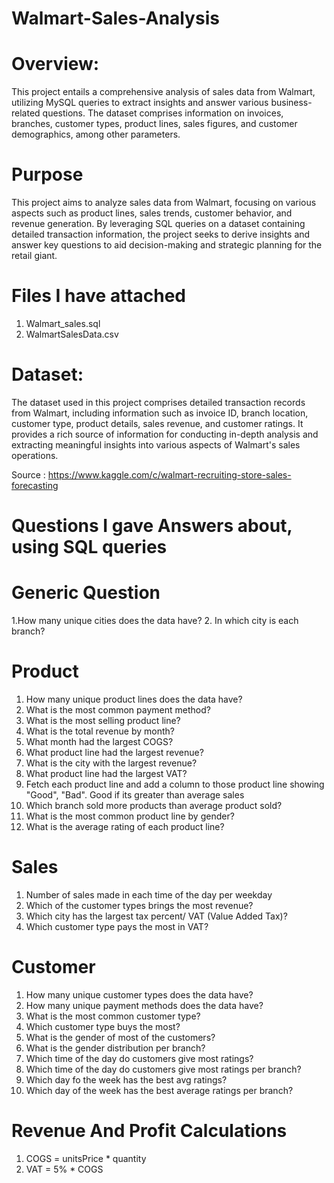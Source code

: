 # Walmart-Sales-Analysis

# Overview:
This project entails a comprehensive analysis of sales data from Walmart, utilizing MySQL queries to extract insights and answer various business-related questions. The dataset comprises information on invoices, branches, customer types, product lines, sales figures, and customer demographics, among other parameters.

# Purpose
This project aims to analyze sales data from Walmart, focusing on various aspects such as product lines, sales trends, customer behavior, and revenue generation. By leveraging SQL queries on a dataset containing detailed transaction information, the project seeks to derive insights and answer key questions to aid decision-making and strategic planning for the retail giant.

# Files I have attached 

1. Walmart_sales.sql
2. WalmartSalesData.csv

# Dataset:
The dataset used in this project comprises detailed transaction records from Walmart, including information such as invoice ID, branch location, customer type, product details, sales revenue, and customer ratings. It provides a rich source of information for conducting in-depth analysis and extracting meaningful insights into various aspects of Walmart's sales operations.

Source : https://www.kaggle.com/c/walmart-recruiting-store-sales-forecasting

# Questions I gave Answers about, using SQL queries
# Generic Question
1.How many unique cities does the data have?
2. In which city is each branch?

# Product
1. How many unique product lines does the data have?
2. What is the most common payment method?
3. What is the most selling product line?
4. What is the total revenue by month?
5. What month had the largest COGS?
6. What product line had the largest revenue?
7. What is the city with the largest revenue?
8. What product line had the largest VAT?
9. Fetch each product line and add a column to those product line showing "Good", "Bad". Good if its greater than average sales
10. Which branch sold more products than average product sold?
11. What is the most common product line by gender?
12. What is the average rating of each product line?

# Sales
1. Number of sales made in each time of the day per weekday
2. Which of the customer types brings the most revenue?
3. Which city has the largest tax percent/ VAT (Value Added Tax)?
4. Which customer type pays the most in VAT?

# Customer
1. How many unique customer types does the data have?
2. How many unique payment methods does the data have?
3. What is the most common customer type?
4. Which customer type buys the most?
5. What is the gender of most of the customers?
6. What is the gender distribution per branch?
7. Which time of the day do customers give most ratings?
8. Which time of the day do customers give most ratings per branch?
9. Which day fo the week has the best avg ratings?
10. Which day of the week has the best average ratings per branch?

# Revenue And Profit Calculations
1. COGS = unitsPrice * quantity 
2. VAT = 5% * COGS 




